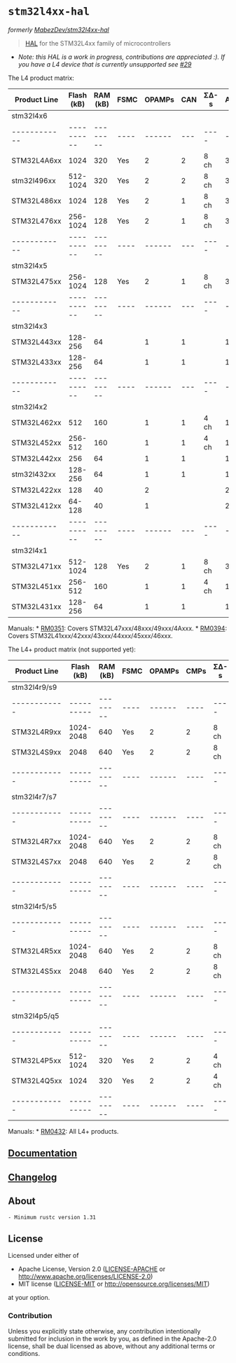 # `stm32l4xx-hal`

_formerly [MabezDev/stm32l4xx-hal](https://github.com/mabezdev/stm32l4xx-hal)_

> [HAL] for the STM32L4xx family of microcontrollers

- *Note: this HAL is a work in progress, contributions are appreciated :). If you have a L4 device that is currently unsupported see [#29](https://github.com/stm32-rs/stm32l4xx-hal/issues/29)*

The L4 product matrix:

| Product Line | Flash (kB) | RAM (kB) | FSMC | OPAMPs | CAN | ΣΔ-s | ADCs | DACs | SAIs | USB OTG | USBD | LCD  | AES |
| ------------ | ---------- | -------- | ---- | ------ | --- | ---- | ---- | ---- | ---- | ------- | ---- | ---- | --- |
| stm32l4x6    |            |          |      |        |     |      |      |      |      |         |      |      |     |
| ------------ | ---------- | -------- | ---- | ------ | --- | ---- | ---- | ---- | ---- | ------- | ---- | ---- | --- |
| STM32L4A6xx  | 1024       | 320      | Yes  | 2      | 2   | 8 ch | 3    | 2    | 2    | Yes     |      | 8x40 | Yes |
| stm32l496xx  | 512-1024   | 320      | Yes  | 2      | 2   | 8 ch | 3    | 2    | 2    | Yes     |      | 8x40 |     |
| STM32L486xx  | 1024       | 128      | Yes  | 2      | 1   | 8 ch | 3    | 2    | 2    | Yes     |      | 8x40 | Yes |
| STM32L476xx  | 256-1024   | 128      | Yes  | 2      | 1   | 8 ch | 3    | 2    | 2    | Yes     |      | 8x40 |     |
| ------------ | ---------- | -------- | ---- | ------ | --- | ---- | ---- | ---- | ---- | ------- | ---- | ---- | --- |
| stm32l4x5    |            |          |      |        |     |      |      |      |      |         |      |      |     |
| STM32L475xx  | 256-1024   | 128      | Yes  | 2      | 1   | 8 ch | 3    | 2    | 2    | Yes     |      |      |     |
| ------------ | ---------- | -------- | ---- | ------ | --- | ---- | ---- | ---- | ---- | ------- | ---- | ---- | --- |
| stm32l4x3    |            |          |      |        |     |      |      |      |      |         |      |      |     |
| STM32L443xx  | 128- 256   | 64       |      | 1      | 1   |      | 1    | 2    | 1    |         | Yes  | 8x40 | Yes |
| STM32L433xx  | 128- 256   | 64       |      | 1      | 1   |      | 1    | 2    | 1    |         | Yes  | 8x40 |     |
| ------------ | ---------- | -------- | ---- | ------ | --- | ---- | ---- | ---- | ---- | ------- | ---- | ---- | --- |
| stm32l4x2    |            |          |      |        |     |      |      |      |      |         |      |      |     |
| STM32L462xx  | 512        | 160      |      | 1      | 1   | 4 ch | 1    | 1    | 1    |         | Yes  |      | Yes |
| STM32L452xx  | 256-512    | 160      |      | 1      | 1   | 4 ch | 1    | 1    | 1    |         | Yes  |      |     |
| STM32L442xx  | 256        | 64       |      | 1      | 1   |      | 1    | 2    | 1    |         | Yes  |      | Yes |
| stm32l432xx  | 128-256    | 64       |      | 1      | 1   |      | 1    | 2    | 1    |         | Yes  |      |     |
| STM32L422xx  | 128        | 40       |      | 2      |     |      | 2    |      |      |         | Yes  |      | Yes |
| STM32L412xx  | 64-128     | 40       |      | 1      |     |      | 2    |      |      |         | Yes  |      |     |
| ------------ | ---------- | -------- | ---- | ------ | --- | ---- | ---- | ---- | ---- | ------- | ---- | ---- | --- |
| stm32l4x1    |            |          |      |        |     |      |      |      |      |         |      |      |     |
| STM32L471xx  | 512-1024   | 128      | Yes  | 2      | 1   | 8 ch | 3    | 2    | 2    |         |      |      |     |
| STM32L451xx  | 256- 512   | 160      |      | 1      | 1   | 4 ch | 1    | 1    | 1    |         |      |      |     |
| STM32L431xx  | 128- 256   | 64       |      | 1      | 1   |      | 1    | 2    | 1    |         |      |      |     |

Manuals:
    * [RM0351](https://www.st.com/resource/en/reference_manual/dm00083560-stm32l47xxx-stm32l48xxx-stm32l49xxx-and-stm32l4axxx-advanced-armbased-32bit-mcus-stmicroelectronics.pdf): Covers STM32L47xxx/48xxx/49xxx/4Axxx.
    * [RM0394](https://www.st.com/resource/en/reference_manual/dm00151940-stm32l41xxx42xxx43xxx44xxx45xxx46xxx-advanced-armbased-32bit-mcus-stmicroelectronics.pdf): Covers STM32L41xxx/42xxx/43xxx/44xxx/45xxx/46xxx.

The L4+ product matrix (not supported yet):

| Product Line | Flash (kB) | RAM (kB) | FSMC | OPAMPs | CMPs | ΣΔ-s | ADCs | USB OTG | TFT  | CGRC | MIPI | AES |
| ------------ | ---------- | -------- | ---- | ------ | ---- | ---- | ---- | ------- | ---- | ---- | ---- | --- |
| stm32l4r9/s9 |            |          |      |        |      |      |      |         |      |      |      |     |
| ------------ | ---------- | -------- | ---- | ------ | ---- | ---- | ---- | ------- | ---- | ---- | ---- | --- |
| STM32L4R9xx  | 1024-2048  | 640      | Yes  | 2      | 2    | 8 ch | 1    | Yes     | Yes  | Yes  | Yes  |     |
| STM32L4S9xx  | 2048       | 640      | Yes  | 2      | 2    | 8 ch | 1    | Yes     | Yes  | Yes  | Yes  | Yes |
| ------------ | ---------- | -------- | ---- | ------ | ---- | ---- | ---- | ------- | ---- | ---- | ---- | --- |
| stm32l4r7/s7 |            |          |      |        |      |      |      |         |      |      |      |     |
| ------------ | ---------- | -------- | ---- | ------ | ---- | ---- | ---- | ------- | ---- | ---- | ---- | --- |
| STM32L4R7xx  | 1024-2048  | 640      | Yes  | 2      | 2    | 8 ch | 1    | Yes     | Yes  | Yes  |      |     |
| STM32L4S7xx  | 2048       | 640      | Yes  | 2      | 2    | 8 ch | 1    | Yes     | Yes  | Yes  |      | Yes |
| ------------ | ---------- | -------- | ---- | ------ | ---- | ---- | ---- | ------- | ---- | ---- | ---- | --- |
| stm32l4r5/s5 |            |          |      |        |      |      |      |         |      |      |      |     |
| ------------ | ---------- | -------- | ---- | ------ | ---- | ---- | ---- | ------- | ---- | ---- | ---- | --- |
| STM32L4R5xx  | 1024-2048  | 640      | Yes  | 2      | 2    | 8 ch | 1    | Yes     |      |      |      |     |
| STM32L4S5xx  | 2048       | 640      | Yes  | 2      | 2    | 8 ch | 1    | Yes     |      |      |      | Yes |
| ------------ | ---------- | -------- | ---- | ------ | ---- | ---- | ---- | ------- | ---- | ---- | ---- | --- |
| stm32l4p5/q5 |            |          |      |        |      |      |      |         |      |      |      |     |
| ------------ | ---------- | -------- | ---- | ------ | ---- | ---- | ---- | ------- | ---- | ---- | ---- | --- |
| STM32L4P5xx  | 512-1024   | 320      | Yes  | 2      | 2    | 4 ch | 2    | Yes     | Yes  |      |      |     |
| STM32L4Q5xx  | 1024       | 320      | Yes  | 2      | 2    | 4 ch | 2    | Yes     | Yes  |      |      | Yes |
| ------------ | ---------- | -------- | ---- | ------ | ---- | ---- | ---- | ------- | ---- | ---- | ---- | --- |

Manuals:
    * [RM0432](https://www.st.com/resource/en/reference_manual/dm00310109-stm32l4-series-advanced-armbased-32bit-mcus-stmicroelectronics.pdf): All L4+ products.

[HAL]: https://crates.io/crates/embedded-hal

## [Documentation](https://docs.rs/stm32l4xx-hal/latest/stm32l4xx_hal/)

## [Changelog](https://github.com/mabezdev/stm32l4xx-hal/blob/master/CHANGELOG.md)

## About

    - Minimum rustc version 1.31

## License

Licensed under either of

- Apache License, Version 2.0 ([LICENSE-APACHE](LICENSE-APACHE) or
  http://www.apache.org/licenses/LICENSE-2.0)
- MIT license ([LICENSE-MIT](LICENSE-MIT) or http://opensource.org/licenses/MIT)

at your option.

### Contribution

Unless you explicitly state otherwise, any contribution intentionally submitted
for inclusion in the work by you, as defined in the Apache-2.0 license, shall be
dual licensed as above, without any additional terms or conditions.
